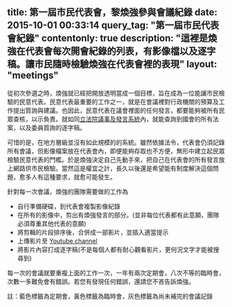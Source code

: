 title: 第一屆市民代表會，黎煥強參與會議紀錄
date: 2015-10-01 00:33:14
query_tag: "第一屆市民代表會紀錄"
contentonly: true
description: "這裡是煥強在代表會每次開會紀錄的列表，有影像檔以及逐字稿。讓市民隨時檢驗煥強在代表會裡的表現"
layout: "meetings"
---

從初次參選之時，煥強就已經把開放透明當成一個目標，旨在成為一位能讓市民檢驗的民意代表。民意代表最重要的工作之一，就是在會議裡對行政機關的預算及工作提出質詢與建議。也因此，民意代表在議會裡面的任何發言，都要能夠被所有民眾查核，以示負責。就如同[立法院議事及發言系統](https://lis.ly.gov.tw/lylgmeetc/lgmeetkm)內，就能查詢到國會的所有法案，以及委員質詢的逐字稿。

可惜的是，在地方層級並沒有如此規模的的系統。雖然依據法令，代表會仍須記錄所有會議，但影像檔案放在代表會內，即便能夠存取也不方便，無形中建立起民眾檢驗民意代表的門檻。於是煥強決定自己先動手來，把自己在代表會的所有發言放上網路供市民檢驗。當然這是權宜之計，長久以後還是希望能有制度解決這個問題，愈多人有這種要求，就愈可能發生。

針對每一次會議，煥強的團隊需要做的工作為

* 自行準備硬碟，到代表會複製影像紀錄
* 在所有的影像中，剪出有煥強發言的部分。(並非每位代表都有此意願，團隊必須尊重其他代表的意願)
* 將剪輯的片段排序後，合併成一部影片，並插入適當提示
* 上傳影片至 [Youtube channel](https://www.youtube.com/playlist?list=PLmshn6AEGJAO5fLMDG9q8wPutrmu-5j8h)
* 將影片內容打成逐字稿(不是每個人都有耐心觀看影片，更何況文字才能被搜尋到)

每一次的會議就要重複上面的工作一次，一年有兩次定期會，八次不等的臨時會，次數一多難免會有錯誤。若您有發現任何錯誤，還請您不吝告訴煥強。

註：藍色標籤為定期會，黃色標籤為臨時會，灰色標籤為尚未補完的會議記錄
